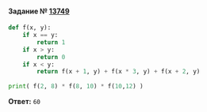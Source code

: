 #### Задание № [13749](https://inf-ege.sdamgia.ru/problem?id=13749)

```python
def f(x, y):
    if x == y:
        return 1
    if x > y:
        return 0
    if x < y:
        return f(x + 1, y) + f(x * 3, y) + f(x + 2, y)
        
print( f(2, 8) * f(8, 10) * f(10,12) )
```
**Ответ:** ``60``
